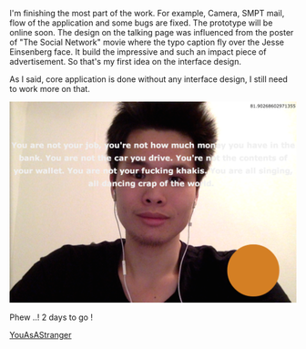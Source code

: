 I'm finishing the most part of the work. For example, Camera, SMPT mail, flow of the application and some bugs are fixed. The prototype will be online soon. The design on the talking page was influenced from the poster of "The Social Network" movie where the typo caption fly over the Jesse Einsenberg face. It build the impressive and such an impact piece of advertisement. So that's my first idea on the interface design. 

As I said, core application is done without any interface design, I still need to work more on that. 

![prototype#2](../project_images/prototype2.png?raw=true "Prototype")

Phew ..! 2 days to go ! 

[YouAsAStranger](https://github.com/pungme/youasastranger)
